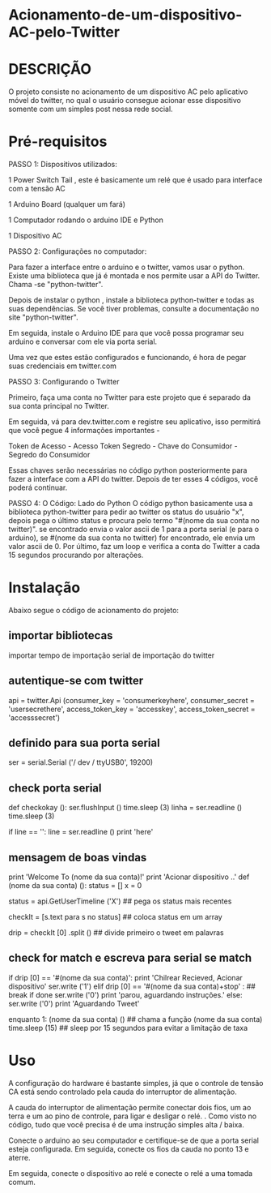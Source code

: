 # Acionamento-de-um-dispositivo-AC-pelo-Twitter
# DESCRIÇÃO
O projeto consiste no acionamento de um dispositivo AC pelo aplicativo móvel do twitter, no qual o usuário consegue acionar esse dispositivo somente com um simples post nessa rede social. 
# Pré-requisitos
PASSO 1: Dispositivos utilizados:

1 Power Switch Tail , este é basicamente um relé que é usado para interface com a tensão AC 

1 Arduino Board (qualquer um fará) 

1 Computador rodando o arduino IDE e Python 

1 Dispositivo AC

PASSO 2: Configurações no computador: 

Para fazer a interface entre o arduino e o twitter, vamos usar o python. Existe uma biblioteca que já é montada e nos permite usar a API do Twitter. Chama -se "python-twitter". 

Depois de instalar o python , instale a biblioteca python-twitter e todas as suas dependências. Se você tiver problemas, consulte a documentação no site "python-twitter". 

Em seguida, instale o Arduino IDE para que você possa programar seu arduino e conversar com ele via porta serial. 

Uma vez que estes estão configurados e funcionando, é hora de pegar suas credenciais em twitter.com

PASSO 3: Configurando o Twitter

Primeiro, faça uma conta no Twitter para este projeto que é separado da sua conta principal no Twitter. 

Em seguida, vá para dev.twitter.com e registre seu aplicativo, isso permitirá que você pegue 4 informações importantes - 

Token de Acesso - Acesso Token Segredo - Chave do Consumidor - Segredo do Consumidor 

Essas chaves serão necessárias no código python posteriormente para fazer a interface com a API do twitter. Depois de ter esses 4 códigos, você poderá continuar.

PASSO 4: O Código: Lado do Python
O código python basicamente usa a biblioteca python-twitter para pedir ao twitter os status do usuário "x", depois pega o último status e procura pelo termo "#(nome da sua conta no twitter)". 
se encontrado envia o valor ascii de 1 para a porta serial (e para o arduino), se #(nome da sua conta no twitter) for encontrado, ele envia um valor ascii de 0. 
Por último, faz um loop e verifica a conta do Twitter a cada 15 segundos procurando por alterações.

# Instalação
Abaixo segue o código de acionamento do projeto:

## importar bibliotecas

importar tempo de importação 
serial de importação do twitter

## autentique-se com twitter 
api = twitter.Api (consumer_key = 'consumerkeyhere', consumer_secret = 'usersecrethere', access_token_key = 'accesskey', access_token_secret = 'accesssecret')

## definido para sua porta serial 
ser = serial.Serial ('/ dev / ttyUSB0', 19200)

## check porta serial 
def checkokay (): 
ser.flushInput () 
time.sleep (3) 
linha = ser.readline () 
time.sleep (3)

if line == '': 
line = ser.readline () 
print 'here' 
## mensagem de boas vindas 
print 'Welcome To (nome da sua conta)!' 
print 'Acionar dispositivo ..' 
def (nome da sua conta) (): 
status = [] 
x = 0

status = api.GetUserTimeline ('X') ## pega os status mais recentes

checkIt = [s.text para s no status] ## coloca status em um array

drip = checkIt [0] .split () ## divide primeiro o tweet em palavras

## check for match e escreva para serial se match 
if drip [0] == '#(nome da sua conta)': 
print 'Chilrear Recieved, Acionar dispositivo' 
ser.write ('1') 
elif drip [0] == '#(nome da sua conta)+stop' : ## break if done 
ser.write ('0') 
print 'parou, aguardando instruções.' 
else: 
ser.write ('0') 
print 'Aguardando Tweet'

enquanto 1: 
(nome da sua conta) () ## chama a função 
(nome da sua conta) time.sleep (15) ## sleep por 15 segundos para evitar a limitação de taxa

# Uso
A configuração do hardware é bastante simples, já que o controle de tensão CA está sendo controlado pela cauda do interruptor de alimentação. 

A cauda do interruptor de alimentação permite conectar dois fios, um ao terra e um ao pino de controle, para ligar e desligar o relé. . Como visto no código, tudo que você precisa é de uma instrução simples alta / baixa. 

Conecte o arduino ao seu computador e certifique-se de que a porta serial esteja configurada. Em seguida, conecte os fios da cauda no ponto 13 e aterre. 

Em seguida, conecte o dispositivo ao relé e conecte o relé a uma tomada comum.

